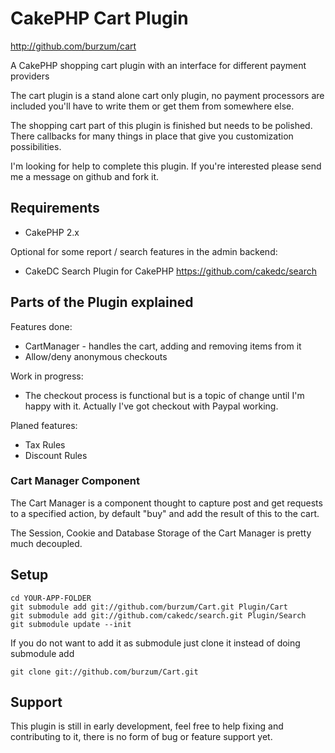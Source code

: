# CakePHP Cart Plugin #

http://github.com/burzum/cart

A CakePHP shopping cart plugin with an interface for different payment providers

The cart plugin is a stand alone cart only plugin, no payment processors are included you'll have to write them or get them from somewhere else.

The shopping cart part of this plugin is finished but needs to be polished. There callbacks for many things in place that give you customization possibilities.

I'm looking for help to complete this plugin. If you're interested please send me a message on github and fork it.

## Requirements

 * CakePHP 2.x

Optional for some report / search features in the admin backend:

 * CakeDC Search Plugin for CakePHP https://github.com/cakedc/search

## Parts of the Plugin explained 

Features done:

 * CartManager - handles the cart, adding and removing items from it
 * Allow/deny anonymous checkouts

Work in progress:

 * The checkout process is functional but is a topic of change until I'm happy with it. Actually I've got checkout with Paypal working.

Planed features:

 * Tax Rules
 * Discount Rules

### Cart Manager Component

The Cart Manager is a component thought to capture post and get requests to a specified action, by default "buy" and add the result of this to the cart.

The Session, Cookie and Database Storage of the Cart Manager is pretty much decoupled.

## Setup

	cd YOUR-APP-FOLDER
	git submodule add git://github.com/burzum/Cart.git Plugin/Cart
	git submodule add git://github.com/cakedc/search.git Plugin/Search
	git submodule update --init

If you do not want to add it as submodule just clone it instead of doing submodule add

	git clone git://github.com/burzum/Cart.git

## Support

This plugin is still in early development, feel free to help fixing and contributing to it, there is no form of bug or feature support yet.